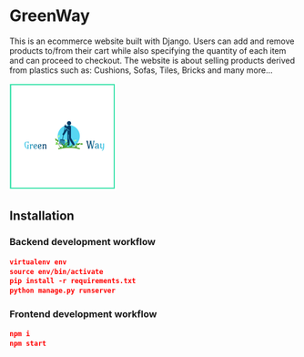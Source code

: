 # GreenWay

This is an ecommerce website built with Django. Users can add and remove products to/from their cart while also specifying the quantity of each item and can proceed to checkout. The website is about selling products derived from plastics such as: Cushions, Sofas, Tiles, Bricks and many more... 

![alt text](https://github.com/Mahalinoro/Hackathon-Runtime_Terror/blob/master/kgdfgjdf.png)


## Installation

### Backend development workflow

```json
virtualenv env
source env/bin/activate
pip install -r requirements.txt
python manage.py runserver
```

### Frontend development workflow

```json
npm i
npm start
```



